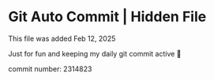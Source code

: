 # Git Auto Commit | Hidden File

This file was added Feb 12, 2025

Just for fun and keeping my daily git commit active 🤪

commit number: 2314823
